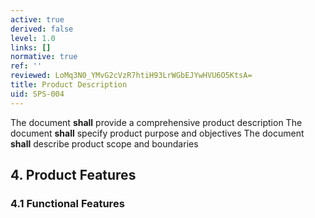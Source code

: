 ```yaml
---
active: true
derived: false
level: 1.0
links: []
normative: true
ref: ''
reviewed: LoMq3N0_YMvG2cVzR7htiH93LrWGbEJYwHVU6O5KtsA=
title: Product Description
uid: SPS-004
---
```


The document **shall** provide a comprehensive product description
The document **shall** specify product purpose and objectives
The document **shall** describe product scope and boundaries

## 4. Product Features

### 4.1 Functional Features